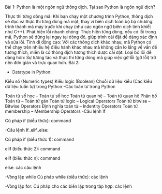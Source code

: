 Bài 1: Python là một ngôn ngữ thông dịch. Tại sao Python là ngôn ngữ dịch?

Thực thi từng dòng mã: Khi bạn chạy một chương trình Python, thông dịch sẽ đọc và thực thi từng dòng mã một, thay vì biên dịch toàn bộ bộ chương trình thành mã máy trước khi chạy (như các ngôn ngữ biên dịch tinh khiết như C++).
Phát hiện lỗi nhanh chóng: Thực hiện từng dòng, nếu có lỗi trong mã, Python sẽ dừng lại ngay tại dòng đó, giúp trình cài đặt dễ dàng xác định và sửa lỗi.
Tính di động cao: Với các thông dịch khác nhau, mã Python có thể chạy trên nhiều hệ điều hành khác nhau mà không cần lo lắng về vấn đề tương thích, miễn là có thông dịch tương thích được cài đặt.
Loại bỏ lỗi dễ dàng hơn: Sự tương tác và thực thi từng dòng mã giúp việc gỡ lỗi (gỡ lỗi) trở nên đơn giản và trực quan hơn.
Bài 2:

- Datatype in Python:

Kiểu số (Numeric types)
Kiểu logic (Boolean)
Chuỗi dữ liệu kiểu (Các kiểu dữ liệu tuần tự) trong Python
-Các toán tử trong Python

Toán tử số học – Toán tử số học
Toán tử quan hệ – Toán tử quan hệ
Phân bổ Toán tử – Toán tử gán
Toán tử logic – Logical Operators
Toán tử bitwise – Bitwise Operators
Định nghĩa toán tử – Indentity Operators
Toán tử membership – Membership Operators
-Câu lệnh If

Cú pháp if (biểu thức): command

-Câu lệnh If..elif..else:

Cú pháp if (biểu thức 1): command

elif (biểu thức 2): command

elif (biểu thức n): command

else: các câu lệnh

-Vòng lặp while Cú pháp while (biểu thức): các lệnh

-Vòng lặp for: Cú pháp cho các biến lặp trong tập hợp: các lệnh